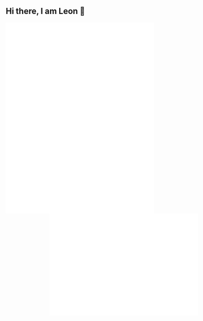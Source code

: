 ## Hi there, I am Leon 👋

[<img align="left" width="390" alt="🦑" src="/github-metrics.svg" >](#)
[<img align="left" width="390" alt="🦑" src="/metrics.plugin.habits.charts.svg" >](#)

[<img align="right" width="390" alt="🦑" src="/metrics.plugin.isocalendar.svg" >](#)



